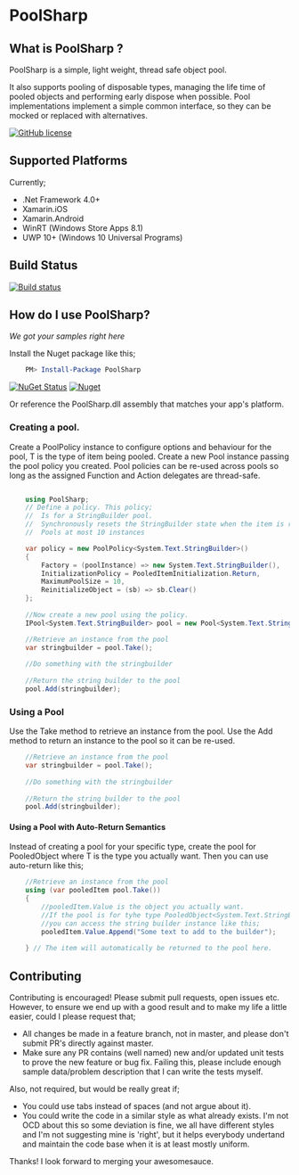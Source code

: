 # PoolSharp

## What is PoolSharp ?
PoolSharp is a simple, light weight, thread safe object pool.

It also supports pooling of disposable types, managing the life time of pooled objects and performing early dispose when possible.
Pool implementations implement a simple common interface, so they can be mocked or replaced with alternatives.

[![GitHub license](https://img.shields.io/github/license/mashape/apistatus.svg)](https://github.com/Yortw/PoolSharp/blob/master/LICENSE.md) 

## Supported Platforms
Currently;

* .Net Framework 4.0+
* Xamarin.iOS
* Xamarin.Android
* WinRT (Windows Store Apps 8.1)
* UWP 10+ (Windows 10 Universal Programs)

## Build Status
[![Build status](https://ci.appveyor.com/api/projects/status/f4e33as09yx0lsn4?svg=true)](https://ci.appveyor.com/project/Yortw/poolsharp)

## How do I use PoolSharp?
*We got your samples right here*

Install the Nuget package like this;

```powershell
    PM> Install-Package PoolSharp
```

[![NuGet Status](http://img.shields.io/nuget/v/PoolSharp.svg?style=flat)](https://www.nuget.org/packages/PoolSharp)
[![Nuget](https://img.shields.io/nuget/dt/PoolSharp.svg)](https://www.nuget.org/packages/PoolSharp)

Or reference the PoolSharp.dll assembly that matches your app's platform.

### Creating a pool.
Create a PoolPolicy<T> instance to configure options and behaviour for the pool, T is the type of item being pooled.
Create a new Pool<T> instance passing the pool policy you created. Pool policies can be re-used across pools so long as the assigned Function and Action delegates are thread-safe.

```C#

    using PoolSharp;
    // Define a policy. This policy;
    //  Is for a StringBuilder pool.
    //  Synchronously resets the StringBuilder state when the item is returned to the pool.
    //  Pools at most 10 instances

    var policy = new PoolPolicy<System.Text.StringBuilder>()
    {
    	Factory = (poolInstance) => new System.Text.StringBuilder(),
    	InitializationPolicy = PooledItemInitialization.Return,
    	MaximumPoolSize = 10,
    	ReinitializeObject = (sb) => sb.Clear()
    };
    
    //Now create a new pool using the policy.
	IPool<System.Text.StringBuilder> pool = new Pool<System.Text.StringBuilder>(policy);

    //Retrieve an instance from the pool
    var stringbuilder = pool.Take();
 
    //Do something with the stringbuilder   
    
    //Return the string builder to the pool
    pool.Add(stringbuilder);    
```

### Using a Pool
Use the Take method to retrieve an instance from the pool. Use the Add method to return an instance to the pool so it can be re-used.

```C#
    //Retrieve an instance from the pool
    var stringbuilder = pool.Take();
 
    //Do something with the stringbuilder   
    
    //Return the string builder to the pool
    pool.Add(stringbuilder);    
```

#### Using a Pool with Auto-Return Semantics
Instead of creating a pool for your specific type, create the pool for PooledObject<T> where T is the type you actually want.
Then you can use auto-return like this;

```C#
    //Retrieve an instance from the pool
    using (var pooledItem pool.Take())
    {
        //pooledItem.Value is the object you actually want.
        //If the pool is for tyhe type PooledObject<System.Text.StringBuilder> then
        //you can access the string builder instance like this;
        pooledItem.Value.Append("Some text to add to the builder");
        
    } // The item will automatically be returned to the pool here.
```

## Contributing
Contributing is encouraged! Please submit pull requests, open issues etc. However, to ensure we end up with a good result and to make my life a little easier, could I please request that;

* All changes be made in a feature branch, not in master, and please don't submit PR's directly against master.
* Make sure any PR contains (well named) new and/or updated unit tests to prove the new feature or bug fix. Failing this, please include enough sample data/problem description that I can write the tests myself.
  
Also, not required, but would be really great if;

* You could use tabs instead of spaces (and not argue about it).
* You could write the code in a similar style as what already exists. I'm not OCD about this so some deviation is fine, we all have different styles and I'm not suggesting mine is 'right', but it helps everybody 
undertand and maintain the code base when it is at least mostly uniform.

Thanks! I look forward to merging your awesomesauce.
